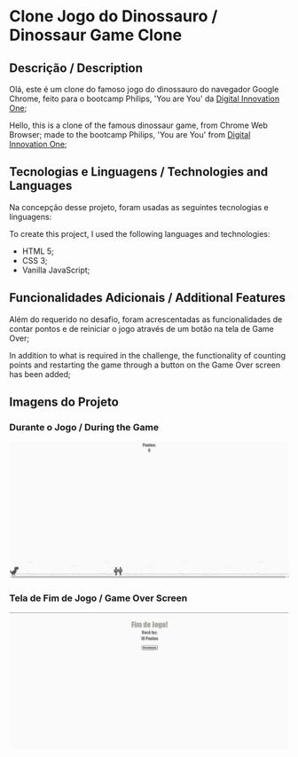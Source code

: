 # Clone Jogo do Dinossauro / Dinossaur Game Clone

## Descrição / Description

Olá, este é um clone do famoso jogo do dinossauro do navegador Google Chrome, feito para o bootcamp Philips, 'You are You' da [Digital Innovation One](https://www.dio.me/);

Hello, this is a clone of the famous dinossaur game, from Chrome Web Browser; made to the bootcamp Philips, 'You are You' from [Digital Innovation One](https://www.dio.me/);

## Tecnologias e Linguagens / Technologies and Languages

Na concepção desse projeto, foram usadas as seguintes tecnologias e linguagens:

To create this project, I used the following languages and technologies:

* HTML 5;
* CSS 3;
* Vanilla JavaScript;


## Funcionalidades Adicionais / Additional Features

Além do requerido no desafio, foram acrescentadas as funcionalidades de contar pontos e de reiniciar o jogo através de um botão na tela de Game Over;

In addition to what is required in the challenge, the functionality of counting points and restarting the game through a button on the Game Over screen has been added;

## Imagens do Projeto

### Durante o Jogo / During the Game

<img src="exemplo.png">

### Tela de Fim de Jogo / Game Over Screen

<img src="game-over.png">